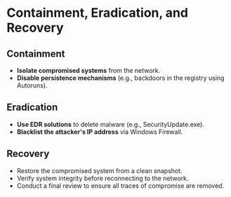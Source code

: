 # Containment, Eradication, and Recovery

## Containment

- **Isolate compromised systems** from the network.
- **Disable persistence mechanisms** (e.g., backdoors in the registry using Autoruns).

## Eradication

- **Use EDR solutions** to delete malware (e.g., SecurityUpdate.exe).
- **Blacklist the attacker's IP address** via Windows Firewall.

## Recovery

- Restore the compromised system from a clean snapshot.
- Verify system integrity before reconnecting to the network.
- Conduct a final review to ensure all traces of compromise are removed.
